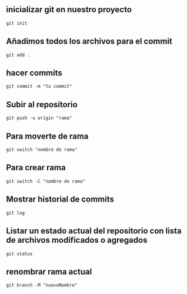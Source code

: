 <!-- comandos basicos de github -->
## inicializar git en nuestro proyecto
    git init 
## Añadimos todos los archivos para el commit
    git add .
## hacer commits
    git commit -m "tu commit"
## Subir al repositorio
    git push -u origin "rama"
## Para moverte de rama
    git switch "nombre de rama"
## Para crear rama
    git switch -C "nombre de rama"
## Mostrar historial de commits
    git log
## Listar un estado actual del repositorio con lista de archivos modificados o agregados
	git status
## renombrar rama actual
    git branch -M "nuevoNombre"